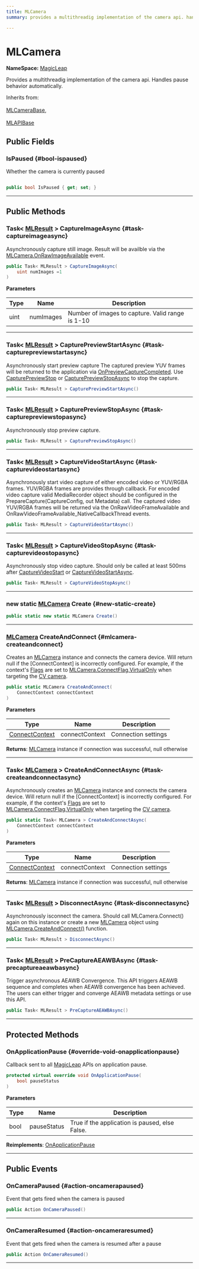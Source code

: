 ```yaml
---
title: MLCamera
summary: provides a multithreadig implementation of the camera api. handles pause behavior automatically. 

---
```


# MLCamera



**NameSpace:** 
[MagicLeap](/unity-api/api/UnityEngine.XR.MagicLeap/UnityEngine.XR.MagicLeap.md) 


Provides a multithreadig implementation of the camera api. Handles pause behavior automatically.   


Inherits from: <br></br>[MLCameraBase](/unity-api/api/UnityEngine.XR.MagicLeap/MLCameraBase/UnityEngine.XR.MagicLeap.MLCameraBase.md),<br></br>[MLAPIBase](/unity-api/api/UnityEngine.XR.MagicLeap/UnityEngine.XR.MagicLeap.MLAPIBase.md)




## Public Fields

### IsPaused {#bool-ispaused}

Whether the camera is currently paused 

```csharp

public bool IsPaused { get; set; }

```






-----------

## Public Methods

### Task&lt; [MLResult](/unity-api/api/UnityEngine.XR.MagicLeap/UnityEngine.XR.MagicLeap.MLResult.md) &gt; CaptureImageAsync {#task-captureimageasync}

Asynchronously capture still image. Result will be availble via the [MLCamera.OnRawImageAvailable](/unity-api/api/UnityEngine.XR.MagicLeap/MLCameraBase/UnityEngine.XR.MagicLeap.MLCameraBase.md#mlcameraoncapturedframeavailabledelegate-onrawimageavailable) event. 

```csharp
public Task< MLResult > CaptureImageAsync(
    uint numImages =1
)
```


**Parameters**

| Type | Name  | Description  | 
|--|--|--|
| uint |numImages|Number of images to capture. Valid range is 1-10|






-----------

### Task&lt; [MLResult](/unity-api/api/UnityEngine.XR.MagicLeap/UnityEngine.XR.MagicLeap.MLResult.md) &gt; CapturePreviewStartAsync {#task-capturepreviewstartasync}

Asynchronously start preview capture The captured preview YUV frames will be returned to the application via [OnPreviewCaptureCompleted](/unity-api/api/UnityEngine.XR.MagicLeap/MLCameraBase/UnityEngine.XR.MagicLeap.MLCameraBase.md#mlcameraonpreviewcapturecompleteddelegate-onpreviewcapturecompleted). Use [CapturePreviewStop](/unity-api/api/UnityEngine.XR.MagicLeap/MLCameraBase/UnityEngine.XR.MagicLeap.MLCameraBase.md#mlresult-capturepreviewstop) or [CapturePreviewStopAsync](/unity-api/api/UnityEngine.XR.MagicLeap/UnityEngine.XR.MagicLeap.MLCamera.md#task-capturepreviewstopasync) to stop the capture. 

```csharp
public Task< MLResult > CapturePreviewStartAsync()
```






-----------

### Task&lt; [MLResult](/unity-api/api/UnityEngine.XR.MagicLeap/UnityEngine.XR.MagicLeap.MLResult.md) &gt; CapturePreviewStopAsync {#task-capturepreviewstopasync}

Asynchronously stop preview capture. 

```csharp
public Task< MLResult > CapturePreviewStopAsync()
```






-----------

### Task&lt; [MLResult](/unity-api/api/UnityEngine.XR.MagicLeap/UnityEngine.XR.MagicLeap.MLResult.md) &gt; CaptureVideoStartAsync {#task-capturevideostartasync}

Asynchronously start video capture of either encoded video or YUV/RGBA frames. YUV/RGBA frames are provides through callback. For encoded video capture valid MediaRecorder object should be configured in the PrepareCapture(CaptureConfig, out Metadata) call. The captured video YUV/RGBA frames will be returned via the OnRawVideoFrameAvailable and OnRawVideoFrameAvailable&#95;NativeCallbackThread events. 

```csharp
public Task< MLResult > CaptureVideoStartAsync()
```






-----------

### Task&lt; [MLResult](/unity-api/api/UnityEngine.XR.MagicLeap/UnityEngine.XR.MagicLeap.MLResult.md) &gt; CaptureVideoStopAsync {#task-capturevideostopasync}

Asynchronously stop video capture. Should only be called at least 500ms after [CaptureVideoStart](/unity-api/api/UnityEngine.XR.MagicLeap/MLCameraBase/UnityEngine.XR.MagicLeap.MLCameraBase.md#mlresult-capturevideostart) or [CaptureVideoStartAsync](/unity-api/api/UnityEngine.XR.MagicLeap/UnityEngine.XR.MagicLeap.MLCamera.md#task-capturevideostartasync). 

```csharp
public Task< MLResult > CaptureVideoStopAsync()
```






-----------

### new static [MLCamera](/unity-api/api/UnityEngine.XR.MagicLeap/UnityEngine.XR.MagicLeap.MLCamera.md) Create {#new-static-create}

```csharp
public static new static MLCamera Create()
```






-----------

### [MLCamera](/unity-api/api/UnityEngine.XR.MagicLeap/UnityEngine.XR.MagicLeap.MLCamera.md) CreateAndConnect {#mlcamera-createandconnect}

Creates an [MLCamera](/unity-api/api/UnityEngine.XR.MagicLeap/UnityEngine.XR.MagicLeap.MLCamera.md) instance and connects the camera device. Will return null if the [ConnectContext] is incorrectly configured. For example, if the context's [Flags](/unity-api/api/UnityEngine.XR.MagicLeap/MLCameraBase/UnityEngine.XR.MagicLeap.MLCameraBase.ConnectContext.md#connectflag-flags) are set to [MLCamera.ConnectFlag.VirtualOnly](/unity-api/api/UnityEngine.XR.MagicLeap/MLCameraBase/UnityEngine.XR.MagicLeap.MLCameraBase.md#enums-connectflag) when targeting the [CV camera](/unity-api/api/UnityEngine.XR.MagicLeap/MLCameraBase/UnityEngine.XR.MagicLeap.MLCameraBase.md#enums-cv). 

```csharp
public static MLCamera CreateAndConnect(
    ConnectContext connectContext
)
```


**Parameters**

| Type | Name  | Description  | 
|--|--|--|
| [ConnectContext](/unity-api/api/UnityEngine.XR.MagicLeap/MLCameraBase/UnityEngine.XR.MagicLeap.MLCameraBase.ConnectContext.md) |connectContext|Connection settings|






**Returns**: [MLCamera](/unity-api/api/UnityEngine.XR.MagicLeap/UnityEngine.XR.MagicLeap.MLCamera.md) instance if connection was successful, null otherwise



-----------

### Task&lt; [MLCamera](/unity-api/api/UnityEngine.XR.MagicLeap/UnityEngine.XR.MagicLeap.MLCamera.md) &gt; CreateAndConnectAsync {#task-createandconnectasync}

Asynchronously creates an [MLCamera](/unity-api/api/UnityEngine.XR.MagicLeap/UnityEngine.XR.MagicLeap.MLCamera.md) instance and connects the camera device. Will return null if the [ConnectContext] is incorrectly configured. For example, if the context's [Flags](/unity-api/api/UnityEngine.XR.MagicLeap/MLCameraBase/UnityEngine.XR.MagicLeap.MLCameraBase.ConnectContext.md#connectflag-flags) are set to [MLCamera.ConnectFlag.VirtualOnly](/unity-api/api/UnityEngine.XR.MagicLeap/MLCameraBase/UnityEngine.XR.MagicLeap.MLCameraBase.md#enums-connectflag) when targeting the [CV camera](/unity-api/api/UnityEngine.XR.MagicLeap/MLCameraBase/UnityEngine.XR.MagicLeap.MLCameraBase.md#enums-cv). 

```csharp
public static Task< MLCamera > CreateAndConnectAsync(
    ConnectContext connectContext
)
```


**Parameters**

| Type | Name  | Description  | 
|--|--|--|
| [ConnectContext](/unity-api/api/UnityEngine.XR.MagicLeap/MLCameraBase/UnityEngine.XR.MagicLeap.MLCameraBase.ConnectContext.md) |connectContext|Connection settings|






**Returns**: [MLCamera](/unity-api/api/UnityEngine.XR.MagicLeap/UnityEngine.XR.MagicLeap.MLCamera.md) instance if connection was successful, null otherwise



-----------

### Task&lt; [MLResult](/unity-api/api/UnityEngine.XR.MagicLeap/UnityEngine.XR.MagicLeap.MLResult.md) &gt; DisconnectAsync {#task-disconnectasync}

Asynchronously isconnect the camera. Should call MLCamera.Connect() again on this instance or create a new [MLCamera](/unity-api/api/UnityEngine.XR.MagicLeap/UnityEngine.XR.MagicLeap.MLCamera.md) object using [MLCamera.CreateAndConnect()](/unity-api/api/UnityEngine.XR.MagicLeap/UnityEngine.XR.MagicLeap.MLCamera.md#mlcamera-createandconnect) function. 

```csharp
public Task< MLResult > DisconnectAsync()
```






-----------

### Task&lt; [MLResult](/unity-api/api/UnityEngine.XR.MagicLeap/UnityEngine.XR.MagicLeap.MLResult.md) &gt; PreCaptureAEAWBAsync {#task-precaptureaeawbasync}

Trigger asynchronous AEAWB Convergence. This API triggers AEAWB sequence and completes when AEAWB convergence has been achieved. The users can either trigger and converge AEAWB metadata settings or use this API. 

```csharp
public Task< MLResult > PreCaptureAEAWBAsync()
```






-----------

## Protected Methods

### OnApplicationPause {#override-void-onapplicationpause}

Callback sent to all [MagicLeap](/unity-api/api/UnityEngine.XR.MagicLeap/UnityEngine.XR.MagicLeap.md) APIs on application pause. 

```csharp
protected virtual override void OnApplicationPause(
    bool pauseStatus
)
```


**Parameters**

| Type | Name  | Description  | 
|--|--|--|
| bool |pauseStatus|True if the application is paused, else False. |




**Reimplements**: [OnApplicationPause](/unity-api/api/UnityEngine.XR.MagicLeap/UnityEngine.XR.MagicLeap.MLAPIBase.md#void-onapplicationpause)



-----------

## Public Events

### OnCameraPaused {#action-oncamerapaused}

Event that gets fired when the camera is paused 

```csharp
public Action OnCameraPaused()
```






-----------

### OnCameraResumed {#action-oncameraresumed}

Event that gets fired when the camera is resumed after a pause 

```csharp
public Action OnCameraResumed()
```






-----------

